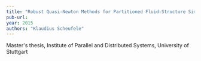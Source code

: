```yaml
---
title: "Robust Quasi-Newton Methods for Partitioned Fluid-Structure Simulations"
pub-url: 
year: 2015
authors: "Klaudius Scheufele"
---
```

Master's thesis, Institute of Parallel and Distributed Systems, University of Stuttgart
